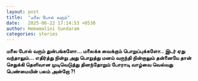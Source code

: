 ```yaml
---
layout: post
title:  "மலை போல் வரும்"
date:   2025-06-22 17:14:53 +0530
author: Hemamalini Sundaram
categories: stories
---
```


**மலை போல் வரும் துன்பங்களோ\... மலைக்க வைக்கும் பொறுப்புக்களோ.. இடர் ஏது
வந்தாலும்\... எதிர்த்து நின்று அது பொறுத்து மனம் வருந்தி நின்றாலும் தன்னையே தான்
செதுக்கி தெளிவான முடிவெடுத்து தினந்தோறும் போராடி வாழ்வை வெல்வது பெண்மையின் பலம்
அன்றோ ?!**
